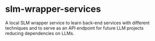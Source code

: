 # slm-wrapper-services
A local SLM wrapper service to learn back-end services with different techniques and to serve as an API endpoint for future LLM projects reducing dependencies on LLMs.
